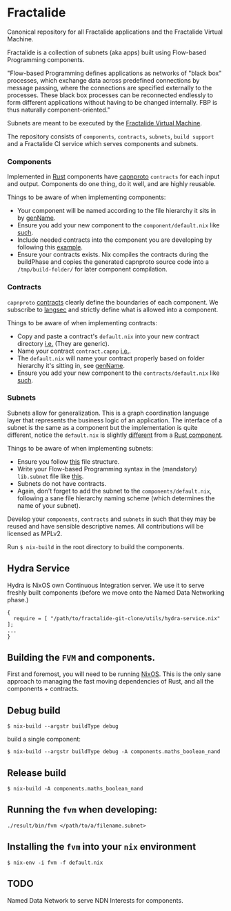 # Fractalide

Canonical repository for all Fractalide applications and the Fractalide Virtual Machine.

Fractalide is a collection of subnets (aka apps) built using Flow-based Programming components.

"Flow-based Programming defines applications as networks of "black box" processes, which exchange data across predefined connections by message passing, where the connections are specified externally to the processes. These black box processes can be reconnected endlessly to form different applications without having to be changed internally. FBP is thus naturally component-oriented."

Subnets are meant to be executed by the [Fractalide Virtual Machine](https://github.com/fractalide/fractalide/tree/master/fvm).

The repository consists of `components`, `contracts`, `subnets`, `build support` and a Fractalide CI service which serves components and subnets.

### Components
Implemented in [Rust](https://www.rust-lang.org/) components have [capnproto](https://capnproto.org/) `contracts` for each input and output. Components do one thing, do it well, and are highly reusable.

Things to be aware of when implementing components:
* Your component will be named according to the file hierarchy it sits in by [genName](https://github.com/fractalide/fractalide/blob/master/components/development/parser/fbp/lexical/default.nix#L4).
* Ensure you add your new component to the `component/default.nix` like [such](https://github.com/fractalide/fractalide/blob/master/components/default.nix#L7).
* Include needed contracts into the component you are developing by following this [example](https://github.com/fractalide/fractalide/blob/master/components/development/parser/fbp/lexical/default.nix#L6).
* Ensure your contracts exists. Nix compiles the contracts during the buildPhase and copies the generated capnproto source code into a `/tmp/build-folder/` for later component compilation.

### Contracts
`capnproto` [contracts](https://github.com/fractalide/fractalide/blob/master/contracts/fbp/lexical/contract.capnp) clearly define the boundaries of each component. We subscribe to [langsec](http://langsec.org/) and strictly define what is allowed into a component.

Things to be aware of when implementing contracts:
* Copy and paste a contract's `default.nix` into your new contract directory [i.e.](https://github.com/fractalide/fractalide/blob/master/contracts/fbp/lexical/default.nix) (They are generic).
* Name your contract `contract.capnp` [i.e.](https://github.com/fractalide/fractalide/tree/master/contracts/fbp/lexical).
* The `default.nix` will name your contract properly based on folder hierarchy it's sitting in, see [genName](https://github.com/fractalide/fractalide/blob/master/build-support/buildFractalideContract.nix#L4).
* Ensure you add your new component to the `contracts/default.nix` like [such](https://github.com/fractalide/fractalide/blob/master/contracts/default.nix).

### Subnets

Subnets allow for generalization. This is a graph coordination language layer that represents the business logic of an application. The interface of a subnet is the same as a component but the implementation is quite different, notice the `default.nix` is slightly [different](https://github.com/fractalide/fractalide/blob/master/components/maths/boolean/not/default.nix) from a [Rust component](https://github.com/fractalide/fractalide/blob/master/components/maths/boolean/nand/default.nix).

Things to be aware of when implementing subnets:
* Ensure you follow [this](https://github.com/fractalide/fractalide/tree/master/components/maths/boolean/not) file structure.
* Write your Flow-based Programming syntax in the (mandatory) `lib.subnet` file like [this](https://github.com/fractalide/fractalide/blob/master/components/maths/boolean/not/lib.subnet).
* Subnets do not have contracts.
* Again, don't forget to add the subnet to the `components/default.nix`, following a sane file hierarchy naming scheme (which determines the name of your subnet).

Develop your `components`, `contracts` and `subnets` in such that they may be reused and have sensible descriptive names. All contributions will be licensed as MPLv2.

Run `$ nix-build` in the root directory to build the components.

## Hydra Service

Hydra is NixOS own Continuous Integration server. We use it to serve freshly built components (before we move onto the Named Data Networking phase.)

```
{
  require = [ "/path/to/fractalide-git-clone/utils/hydra-service.nix" ];
...
}

```

## Building the `FVM` and components.

First and foremost, you will need to be running [NixOS](http://nixos.org/). This is the only sane approach to managing the fast moving dependencies of Rust, and all the components + contracts.

## Debug build

`$ nix-build --argstr buildType debug`

build a single component:

`$ nix-build --argstr buildType debug -A components.maths_boolean_nand`

## Release build

`$ nix-build -A components.maths_boolean_nand`

## Running the `fvm` when developing:

`./result/bin/fvm </path/to/a/filename.subnet>`

## Installing the `fvm` into your `nix` environment

`$ nix-env -i fvm -f default.nix`

## TODO
Named Data Network to serve NDN Interests for components.
